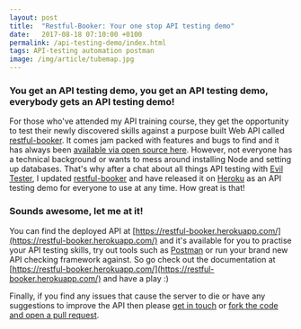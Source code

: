 ```yaml
---
layout: post
title:  "Restful-Booker: Your one stop API testing demo"
date:   2017-08-18 07:10:00 +0100
permalink: /api-testing-demo/index.html
tags: API-testing automation postman
image: /img/article/tubemap.jpg
---
```


<h3>You get an API testing demo, you get an API testing demo, everybody gets an API testing demo!</h3>

For those who've attended my API training course, they get the opportunity to test their newly discovered skills against a purpose built Web API called [restful-booker](github.com/mwinteringham/restful-booker). It comes jam packed with features and bugs to find and it has always been [available via open source here](github.com/mwinteringham/restful-booker). However, not everyone has a technical background or wants to mess around installing Node and setting up databases. That's why after a chat about all things API testing with [Evil Tester](http://eviltester.com/), I updated [restful-booker](github.com/mwinteringham/restful-booker) and have released it on [Heroku](https://restful-booker.herokuapp.com/) as an API testing demo for everyone to use at any time. How great is that!

<h3>Sounds awesome, let me at it!</h3>

You can find the deployed API at [https://restful-booker.herokuapp.com/](https://restful-booker.herokuapp.com/) and it's available for you to practise your API testing skills, try out tools such as [Postman](https://www.getpostman.com/) or run your brand new API checking framework against. So go check out the documentation at [https://restful-booker.herokuapp.com/](https://restful-booker.herokuapp.com/) and have a play :)

Finally, if you find any issues that cause the server to die or have any suggestions to improve the API then please [get in touch](https://twitter.com/2bittester) or [fork the code and open a pull request](github.com/mwinteringham/restful-booker).